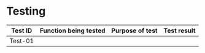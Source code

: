 # Testing
| Test ID | Function being tested | Purpose of test | Test result | 
| ------- | --------------------- | --------------- | ----------- |
| Test-01 |
